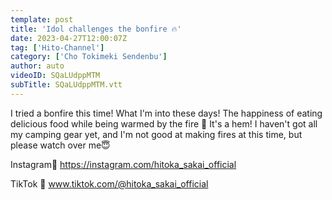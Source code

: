 ```yaml
---
template: post
title: 'Idol challenges the bonfire 🔥'
date: 2023-04-27T12:00:07Z
tag: ['Hito-Channel']
category: ['Cho Tokimeki Sendenbu']
author: auto 
videoID: SQaLUdppMTM
subTitle: SQaLUdppMTM.vtt
---
```

I tried a bonfire this time!
What I'm into these days!
The happiness of eating delicious food while being warmed by the fire 🤤
It's a hem!
I haven't got all my camping gear yet, and I'm not good at making fires at this time, but please watch over me😇

Instagram💐 https://instagram.com/hitoka_sakai_official

TikTok 🐶 www.tiktok.com/@hitoka_sakai_official